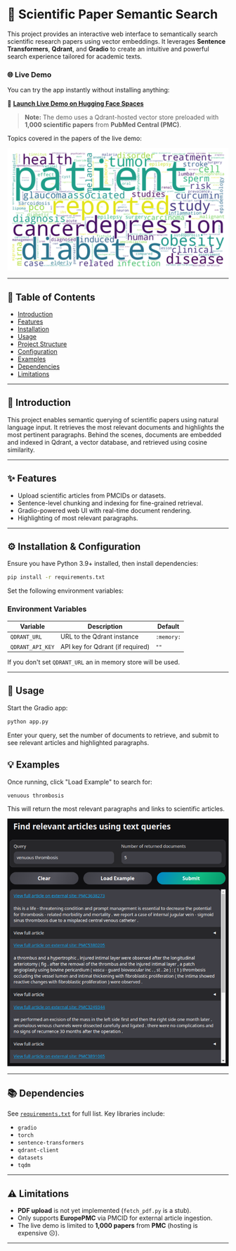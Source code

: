 # 🧠 Scientific Paper Semantic Search

This project provides an interactive web interface to semantically search scientific research papers using vector embeddings. It leverages **Sentence Transformers**, **Qdrant**, and **Gradio** to create an intuitive and powerful search experience tailored for academic texts.


### 🌐 Live Demo

You can try the app instantly without installing anything:

🔗 **[Launch Live Demo on Hugging Face Spaces](https://huggingface.co/spaces/yeastcoast/pubmed-central-semantic-search)**

> **Note:** The demo uses a Qdrant-hosted vector store preloaded with **1,000 scientific papers** from **PubMed Central (PMC)**.

Topics covered in the papers of the live demo:
<p align="center">
  <img src="sample_paper_topics.png" alt="Sublime's custom image"/>
</p>

---

## 📑 Table of Contents

- [Introduction](#introduction)
- [Features](#features)
- [Installation](#installation)
- [Usage](#usage)
- [Project Structure](#project-structure)
- [Configuration](#configuration)
- [Examples](#examples)
- [Dependencies](#dependencies)
- [Limitations](#limitations)

---

## 🚀 Introduction

This project enables semantic querying of scientific papers using natural language input. It retrieves the most relevant documents and highlights the most pertinent paragraphs. Behind the scenes, documents are embedded and indexed in Qdrant, a vector database, and retrieved using cosine similarity.

---

## ✨ Features

- Upload scientific articles from PMCIDs or datasets.
- Sentence-level chunking and indexing for fine-grained retrieval.
- Gradio-powered web UI with real-time document rendering.
- Highlighting of most relevant paragraphs.

---

## ⚙️ Installation & Configuration

Ensure you have Python 3.9+ installed, then install dependencies:

```bash
pip install -r requirements.txt
```

Set the following environment variables:

### Environment Variables

| Variable         | Description                      | Default    |
|------------------|----------------------------------|------------|
| `QDRANT_URL`     | URL to the Qdrant instance       | `:memory:` |
| `QDRANT_API_KEY` | API key for Qdrant (if required) | `""`       |

If you don't set `QDRANT_URL` an in memory store will be used.

---

## 🧪 Usage

Start the Gradio app:

```bash
python app.py
```

Enter your query, set the number of documents to retrieve, and submit to see relevant articles and highlighted paragraphs.

## 💡 Examples

Once running, click "Load Example" to search for:

```
venuous thrombosis
```

This will return the most relevant paragraphs and links to scientific articles.

![img.png](img.png)

---

## 📚 Dependencies

See [`requirements.txt`](requirements.txt) for full list. Key libraries include:

- `gradio`
- `torch`
- `sentence-transformers`
- `qdrant-client`
- `datasets`
- `tqdm`

---

## ⚠️ Limitations

- **PDF upload** is not yet implemented (`fetch_pdf.py` is a stub).
- Only supports **EuropePMC** via PMCID for external article ingestion.
- The live demo is limited to **1,000 papers** from **PMC** (hosting is expensive ☹️).

---

